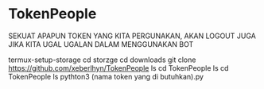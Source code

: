 # TokenPeople
SEKUAT APAPUN TOKEN YANG KITA PERGUNAKAN, AKAN LOGOUT JUGA JIKA KITA UGAL UGALAN DALAM MENGGUNAKAN BOT

termux-setup-storage
cd storzge
cd downloads
git clone https://github.com/xeberlhyn/TokenPeople
ls
cd TokenPeople
ls
cd TokenPeople
ls
pythton3 (nama token yang di butuhkan).py
